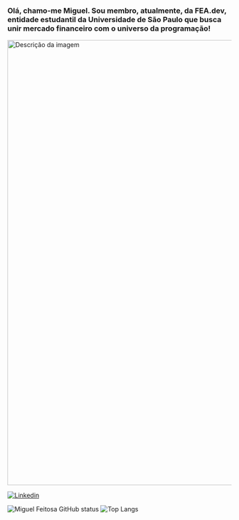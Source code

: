 ### Olá, chamo-me Miguel. Sou membro, atualmente, da FEA.dev, entidade estudantil da Universidade de São Paulo que busca unir mercado financeiro com o universo da programação!

<img src="https://github.com/user-attachments/assets/aa363b75-94ca-42d0-8655-b648d6d2dfdb" alt="Descrição da imagem" width="1000">


[![Linkedin](https://img.shields.io/badge/LinkedIn-0077B5?style=for-the-badge&logo=linkedin&logoColor=white)](www.linkedin.com/in/miguel-feitosa-b50b052b0)

![Miguel Feitosa GitHub status](https://github-readme-stats.vercel.app/api?username=Miguelrfeitosa2&hide=contribs,prs)  ![Top Langs](https://github-readme-stats.vercel.app/api/top-langs/?username=Miguelrfeitosa2&layout=compact)

